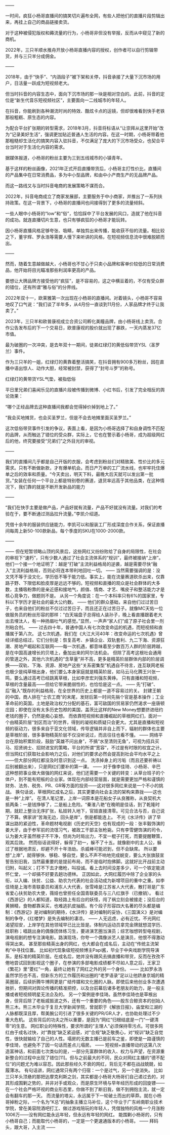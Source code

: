 ——

一时间，疯狂小杨哥直播间的搞笑切片遍布全网，有些人把他们的直播片段剪辑出来，再挂上自己的商品链接卖货。

对于这种被侵犯版权和薅流量的行为，小杨哥非但没有举报，反而从中窥见了新的商机。

2022年，三只羊顺水推舟开放小杨哥直播内容的授权，创作者可以自行剪辑带货，并与三只羊分成佣金。

——

2018年，由于“快手”、“内涵段子”被下架和关停，抖音承接了大量下沉市场的用户，日活量一跃成为短视频老大。

但当时抖音的内容生态中，面向下沉市场的那一块是相对空白的。此前，抖音的定位是“新生代音乐短视频社区”，主要面向一二线城市的年轻人。

在抖音，你能刷到各种潮流时尚的特效、酷炫卡点的运镜，但却很难看到快手老铁那般粗粝、原生态的内容。

为配合平台扩张期的转型需求，2018年3月，抖音将标语从“让崇拜从这里开始”改为“记录美好生活”，强调更加贴近普通人生活的内容。在这一时期，小杨哥带着他那粗糙却生活化的搞笑内容入驻抖音，不仅满足了庞大的下沉市场受众，也契合平台当时对于生活化内容的需求。

据媒体报道，小杨哥的粉丝主要为三到五线城市的小镇青年。

基于这样的粉丝画像，2021年正式开启直播带货后，小杨哥主打性价比，直播间的产品集中在日常消费品，多为中小型品牌，和由中小产商生产的无品牌产品。

而这一路线又与当时抖音电商的发展策略不谋而合。

2022年，抖音电商成立了商家发展部，主要服务于中小商家，并推出了一系列扶持政策。在这一背景下，小杨哥的直播间也间接得到了更多的流量倾斜。

一些人眼中小杨哥的“low”和“俗”，恰恰踩中了平台发展的风口，造就了他在抖音的成功。就连直播切片生意，也只有够疯狂的小杨哥才能玩转。

因小杨哥直播风格足够夸张、吸睛，单独剪出来传播，能收获不俗的流量。相比较之下，董宇辉、罗永浩等需要人慢下来听讲的风格，在短视频信息流中很难脱颖而出。

——

然而，随着生意越做越大，小杨哥也不甘心于只卖小品牌和客单价较低的日常消费品，他开始将目光瞄准那些利润率更高的产品。 

要想让大牌品牌方接受他的“疯狂”，是不容易的，这之中横亘着的，不仅有受众群的错位，还有所谓“雅与俗”的分界线。

2022年双十一，欧莱雅第一次出现在小杨哥的直播间。对着镜头，小杨哥不容易地叹了口气说：“我们谈了半年多，从4月份一直谈到11月份，人家品牌才终于让我卖了。”

2023年，三只羊和欧普康视成立合资公司孵化美瞳品牌，由小杨哥线上卖货。合作公告发布后的下一个交易日，欧普康视的股价就出现了暴跌，一天内蒸发37亿市值。

最为破圈的一次冲突，是去年双十一期间，徒弟红绿灯的黄低俗带货YSL（圣罗兰）事件。

作为三只羊的一姐，红绿灯的黄靠着整活搞笑，在抖音拥有900多万粉丝，因在直播中语出惊人、动作大胆，经常被封禁，获得了“封号斗罗”的称号。

红绿灯的黄带货YSL气垫，被指低俗

平日里兄弟们喜闻乐见的直播片段被传播到微博、小红书后，引发了完全相反的舆论效果：

“哪个正经品牌去这种直播间我都会觉得掉价掉到地上了。”

“我会买地摊货，也会买圣罗兰，但是不会去地摊里面买圣罗兰。”

这次低俗带货事件引发的争议，表面上看，是因为小杨哥选择了和自身调性不匹配的品牌，从而触达了错位的受众群，实际上，它也在警示着小杨哥，成为超级网红后的他，终究要接受“兄弟们”之外目光的审视。

——

我们的直播间几乎都是自己开版的衣服，会考虑到粉丝们对精致美、性价比的多元需求。只有不断做新款，才有爆单机会。而日产万单的工厂流水线，也牢牢托住爆单之后的效率和质量。“今天卖出，明天下料，最晚大后天就可以发出第一批货。”女装在任何一个平台上都是特别卷的赛道，退货率远高于其他品类，在这种情况下，我们靠的就是不断开发新品的能力

——

“我们在快手主要是做产品，产品好就有流量，产品不好就没有流量。对我们的考验在于，要不断通过测品拉升流量。”李凯介绍道。

凭借十余年的服装供应链能力，李凯可以和服装工厂形成深度合作关系，保证直播间每周上新50-100款新品，每个季度的SKU在1000-2000款。

——

——
但在短暂领略山顶的风景后，这些网红又纷纷败给了自身的局限性，在社会的审视下“速朽”，只有少数人通过了社会主流体系的“规训”，最终被接纳“上岸”。他们一个接一个地证明了：越是“打破”主流利益格局的逆袭，越是需要尽快“融入”主流利益格局，否则必将连本带利地回吐一切。
——
当然需要强调的是：没文凭不等于没文化，学历低不等于能力低。事实上，能在流量赛道砍杀出来，仅靠路子野、下限低和脸皮厚是远远不够的。短视频和直播的观众是社会群体的大多数，主播吸粉靠的是亲近感和接地气，颜值、情商、才艺、嘴皮子和整活能力才是核心竞争力，做题则不是。
从另一个角度说：在一个本科率只有6%的国家里，专科以下学历才是社会的最大公约数。
——
他们的群众基础，来自他们过过苦日子，也来自他们的粉丝不仅过过苦日子，而且还正在过苦日子。就像MC天佑一位做服务员的粉丝形容的那样：“白天端盘子总得给人装孙子，晚上看直播跟着老大出去埋汰人，有一种扬眉吐气的感觉。”显然，一声声“家人们”成了原子社会里一剂剂粘合剂。
——
过去四十年，普通中国人有七次改变命运的机遇，而短视频和直播属于第八次。
这七次机遇，我们在《大江大河40年：改变命运的七次机遇》曾经详细总结过，它们分别是：恢复高考、乡镇企业、双轨套利、九二下海、资源狂潮、房地产崛起和互联网——每一次机遇，都意味着至少数百万人群的阶层跨越，是在中国高速增长的贝塔上，叠加出来的阿尔法机会。
但除了高考这根社会通用的管道之外，其他六次机遇的“含草量”并不高，更多是精英阶层群体内部的阶层调换——双轨、下海、资源、房地产这些“关系密集型”机遇自不待言，连互联网老板也极少是纯草根出身，他们要么本身家庭就是精英阶层，如马云马化腾王兴张一鸣，要么通过高考已经跳离草根，比如李彦宏刘强东黄峥。
只有直播和短视频，草根的含量最高——但给它带来脆弱性的，也恰恰是这一点。
——
先“打破”、后“融入”既存的利益格局，在全世界的历史上都是一道不容易过的关。
封建王朝的中国，商人排在“士农工商”的末尾，发财后第一时间先捐个官是基本操作；工业革命前的英国，土地是政治权力分配的基石，富可敌国的贸易家仍然渴求一座唐顿庄园；即使在没有太多历史包袱的美国，盖茨比这样的New Money想要挤进纽约老钱的圈子，仍然是痴心妄想。
而依靠短视频和直播崛起的草根网红们，面对一个由精英阶层“划区而治”的世界，得到的凝视和质疑只会更大。尤其是直播和短视频的驱动力，很多来自于亚文化领域，传导逻辑并非自上而下，辐射的群体也主要是草根阶层，很多事物精英阶层不仅没听说过，而且往往也看不懂。
——
网络平台在原始积累阶段，鼓励“英雄不问出身”，不搞“水至清则无鱼”，可视为招兵买马、招贤纳士、招财进宝的策略，平台的所谓“宽容”，不过是有时限的权宜之计。但当网红们获取社会影响力之后，对他们的要求必然会提高到社会平均水平之上——但大部分网红都没及时意识到这一点。
洗涤掉身上的污垢（而且还要祈祷以后别被翻出来），只是网红们要补的第一课。
——
对于像李佳琦、小杨哥、辛巴这种想把事业做大做强的网红来说，他们还需要一个关键的转变：从草台班子的个体户，到不能有短板的企业家。体现在内部经营层面，就是需要更加严格和谨慎的财务、法务、税务、PR、GR等方面的投资——这对很多网红来说是一个不小的挑战。
换句话说，草根网红成名之后，其实更要向社会主流的架构来靠拢——这也是一种“上岸”。
在清人笔记里，上岸一词原本是花船女子从良雅称，从良契机大抵两条：一是钱挣够了，二是船上危险。“秦淮八艳”在晚明是佳话，到了乾隆时期，就赶上整治无序扩张，私妓转入地下，官妓直接清零。可见合法与否，自己说了不算。佛家讲“苦海无边，回头是岸”，倒是都能连上。
不光《水浒传》讲了早谋出路的紧迫性，革命题材电视剧《历史的天空》也有现成的一段：张丰毅饰演的姜大牙，由于参军前的流氓习气，被政工干部主张枪毙。只有李雪健饰演的司令，认为姜大牙虽然根子不干净，但尚为时局出力，不宜一棍子打死，而要提醒鞭策，观其后效。
然而俗话说得好，躲得了初一，躲不了十五。就像剧中的主人公，躲过了根据地肃反，却避不开十年浩劫。杀威棒可能迟到，但不会缺席。
所以要想“上岸”，就得够快、够稳、够自觉，要么不声不响地完成蜕变，要么大张旗鼓宣誓告别旧我，当然最重要的是提前布局，而不是临时抱佛脚。这就好比开战前主动归附，叫起义；打不下去才缴枪，叫投诚。看上去时间没差多少，可一个铁定能进怀仁堂，一个却搞不好要去趟功德林。
正因如此，大网红履历中除了企业家的头衔，以入编、扶贫、公益、助农为代表的社会活动成为新增项目的重中之重。如李佳琦是上海市青联委员和浦东人大代表，张雪峰是江苏省人大代表，散打哥是广东省爱心扶贫助农大使，薇娅也曾担任全国青联委员与三八红旗手（已撤销）。
看过《西游记》的人都知道，取经路上有后台的妖怪，闯了祸立刻会被接走；没后台的黄狮精，食物都靠采买，也难逃扒皮抽筋。有个段子形容四大名著的尽头都是编制：《西游记》是对编制的期待，《水浒传》是对编制的妥协，《三国演义》是对编制的争夺，《红楼梦》是失去编制的凄凉。
——
人无远虑，必有近忧。不光网红渴望招安，上岸学在其他领域早已比比皆是。体制内运动员拿完金牌就想混学历、挂职称；唱跳出身的偶像团体练习生，要进演艺圈当演员；综艺咖想转型电视剧，演电视剧的想专注演电影。路演现场，你夸一个偶像派艺人是演员，他恨不得激动得哭出来。
甚至那些精英出身的网红，也大都会在成名后，主动在“传统主流架构”中寻找位置。
比如初代现象级短视频博主Papi酱，毕业于中央戏剧学院导演系，是标准的精英阶层。在成名后，她并没有跟风去搞直播和带货，反而在孜孜不倦地尝试回到影视这个圈子，在参演的多部电影成绩都不尽如人意之后，王家卫《繁花》里“菱红”一角，最终让她有了网红之外的另一个身份。
——
比如罗永浩虽然学历也不高，但新东方的工作履历和出圈的“老罗语录”足以让他跻身京城的精英圈层，后续折腾牛博网更是广结传媒和文化圈的人脉。即使后来他创业多次遭遇挫折，但期间对舆论传播的精准把控，以及台前幕后诸多老朋友的助力，是一般主播或者短视频明星无法企及的。
另一个案例是李佳琦。虽然李佳琦也是草根出身，但背后除了老板戚振波之外，还有一个重要的角色——股东合鲸资本的创始人熊三木。熊三木毕业于复旦大学新闻学院，曾就职于《解放日报》，庙堂和江湖的人脉都既深且厚，帮美腕公司引进了很多关键的PR/GR人才，也协助处理过不少重大危机。
这些背后的功夫之所以重要，是因为“网红“归根结底是一门“一键清零”的生意。
网红职业的特殊性，要求所谓的“主理人”必须保持零污点。可很多网红由于成名过快，对“靠拢”缺乏紧迫感，对“合规”缺乏敬畏心，对“规训”缺乏自觉性，很快就输给了自己的人性。塌房的无数主播已是前车之鉴，即使是一路谨慎的李佳琦，也避免不了因一句话而差点儿塌房。
——
短视频+直播带动的这第八次造富神话，和前面七次类似的是，一部分先富群体的收入、权力与声望，在资源重新整合的过程中出现了错位[11]。但与之前最大的不同，民众对网红主播的“德不配位”的问题尤为难以容忍。因此那些经久不衰的网红，背后无不都在战战兢兢，如履薄冰。
有句话讲，网红通常只有两个归宿：一个是过气，另一个是消失。
比如三只羊头顶悬的那把达摩克利斯之剑，其实都是小杨哥大杨哥们自己递过去的，对其形成围剿之势的，并非对手或观众，而是原生环境与早年经历形成的回旋镖——在一个社会严格环视的商业形态里，你做不到了断旧我，做不到拥抱主流，就一定会有翻车的那一天。
而流量的塔尖，永远属于下一轮破土而出的草莽。就在小杨哥掉粉之际，一个名为“K总”的抽象主播立马补位，这个毕业于广东岭南职业技术学院，曾在美容院酒吧打工、做过游戏陪玩的年轻人，凭借独特的风格一个月涨粉1006万——没有网红能永远年轻，但永远有年轻的网红。
能围剿小杨哥的，只有小杨哥自己；而能取代小杨哥的，一定是一个更速通版本的小杨哥。
——
拜码头，跟大哥，入主流
——